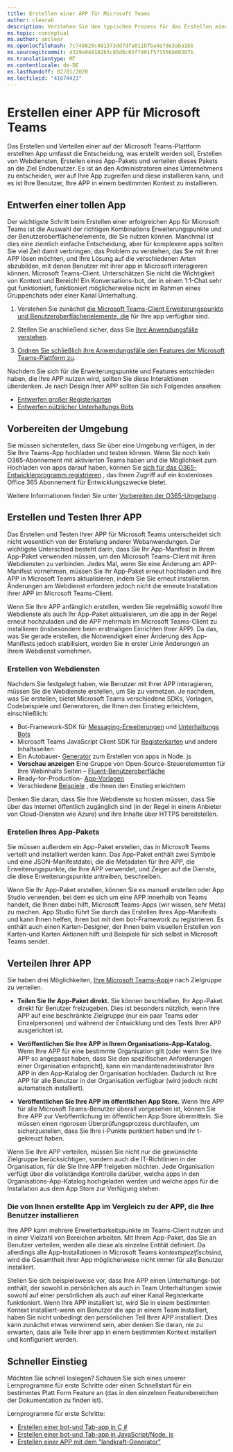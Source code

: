 ```yaml
---
title: Erstellen einer APP für Microsoft Teams
author: clearab
description: Verstehen Sie den typischen Prozess für das Erstellen einer APP für Microsoft Teams.
ms.topic: conceptual
ms.author: anclear
ms.openlocfilehash: 7c748829c481373dd7dfa011bfba4e7de3aba1bb
ms.sourcegitcommit: 4329a94918263c85d6c65ff401f571556b80307b
ms.translationtype: MT
ms.contentlocale: de-DE
ms.lasthandoff: 02/01/2020
ms.locfileid: "41674423"
---
```

# <a name="building-an-app-for-microsoft-teams"></a>Erstellen einer APP für Microsoft Teams

Das Erstellen und Verteilen einer auf der Microsoft Teams-Plattform erstellten App umfasst die Entscheidung, was erstellt werden soll, Erstellen von Webdiensten, Erstellen eines App-Pakets und verteilen dieses Pakets an die Ziel Endbenutzer. Es ist an den Administratoren eines Unternehmens zu entscheiden, wer auf Ihre App zugreifen und diese installieren kann, und es ist Ihre Benutzer, Ihre APP in einem bestimmten Kontext zu installieren.

## <a name="design-a-great-app"></a>Entwerfen einer tollen App

Der wichtigste Schritt beim Erstellen einer erfolgreichen App für Microsoft Teams ist die Auswahl der richtigen Kombinations Erweiterungspunkte und der Benutzeroberflächenelemente, die Sie nutzen können. Manchmal ist dies eine ziemlich einfache Entscheidung, aber für komplexere apps sollten Sie viel Zeit damit verbringen, das Problem zu verstehen, das Sie mit Ihrer APP lösen möchten, und Ihre Lösung auf die verschiedenen Arten abzubilden, mit denen Benutzer mit ihrer app in Microsoft interagieren können. Microsoft Teams-Client. Unterschätzen Sie nicht die Wichtigkeit von Kontext und Bereich! Ein Konversations-bot, der in einem 1:1-Chat sehr gut funktioniert, funktioniert möglicherweise nicht im Rahmen eines Gruppenchats oder einer Kanal Unterhaltung.

1. Verstehen Sie zunächst [die Microsoft Teams-Client Erweiterungspunkte und Benutzeroberflächenelemente, die](~/concepts/extensibility-points.md) für Ihre app verfügbar sind.

2. Stellen Sie anschließend sicher, dass Sie [Ihre Anwendungsfälle verstehen](~/concepts/design/understand-use-cases.md).

3. [Ordnen Sie schließlich ihre Anwendungsfälle den Features der Microsoft Teams-Plattform zu](~/concepts/design/map-use-cases.md).

Nachdem Sie sich für die Erweiterungspunkte und Features entschieden haben, die Ihre APP nutzen wird, sollten Sie diese Interaktionen überdenken. Je nach Design Ihrer APP sollten Sie sich Folgendes ansehen:

* [Entwerfen großer Registerkarten](~/tabs/design/tabs.md)
* [Entwerfen nützlicher Unterhaltungs Bots](~/bots/design/bots.md)

## <a name="prepare-your-environment"></a>Vorbereiten der Umgebung

Sie müssen sicherstellen, dass Sie über eine Umgebung verfügen, in der Sie Ihre Teams-App hochladen und testen können. Wenn Sie noch kein O365-Abonnement mit aktivierten Teams haben und die Möglichkeit zum Hochladen von apps darauf haben, können Sie [sich für das O365-Entwicklerprogramm registrieren](https://dev.office.com/devprogram) , das Ihnen Zugriff auf ein kostenloses Office 365 Abonnement für Entwicklungszwecke bietet.

Weitere Informationen finden Sie unter [Vorbereiten der O365-Umgebung](~/concepts/build-and-test/prepare-your-o365-tenant.md) .

## <a name="build-and-test-your-app"></a>Erstellen und Testen Ihrer APP

Das Erstellen und Testen Ihrer APP für Microsoft Teams unterscheidet sich nicht wesentlich von der Erstellung anderer Webanwendungen. Der wichtigste Unterschied besteht darin, dass Sie Ihr App-Manifest in Ihrem App-Paket verwenden müssen, um den Microsoft Teams-Client mit ihren Webdiensten zu verbinden. Jedes Mal, wenn Sie eine Änderung am APP-Manifest vornehmen, müssen Sie Ihr App-Paket erneut hochladen und Ihre APP in Microsoft Teams aktualisieren, indem Sie Sie erneut installieren. Änderungen am Webdienst erfordern jedoch nicht die erneute Installation Ihrer APP im Microsoft Teams-Client.

Wenn Sie Ihre APP anfänglich erstellen, werden Sie regelmäßig sowohl Ihre Webdienste als auch Ihr App-Paket aktualisieren, um die app in der Regel erneut hochzuladen und die APP mehrmals im Microsoft Teams-Client zu installieren (insbesondere beim erstmaligen Einrichten Ihrer APP). Da das, was Sie gerade erstellen, die Notwendigkeit einer Änderung des App-Manifests jedoch stabilisiert, werden Sie in erster Linie Änderungen an Ihrem Webdienst vornehmen.

### <a name="build-your-web-services"></a>Erstellen von Webdiensten

Nachdem Sie festgelegt haben, wie Benutzer mit Ihrer APP interagieren, müssen Sie die Webdienste erstellen, um Sie zu vernetzen. Je nachdem, was Sie erstellen, bietet Microsoft Teams verschiedene SDKs, Vorlagen, Codebeispiele und Generatoren, die Ihnen den Einstieg erleichtern, einschließlich:

* Bot-Framework-SDK für [Messaging-Erweiterungen](~/messaging-extensions/what-are-messaging-extensions.md) und [Unterhaltungs Bots](~/bots/what-are-bots.md)
* Microsoft Teams JavaScript Client SDK für [Registerkarten](~/tabs/what-are-tabs.md) und andere Inhaltsseiten
* Ein Autobauer- [Generator](~/tutorials/get-started-yeoman.md) zum Erstellen von apps in Node. js
* **Vorschau anzeigen** Eine Gruppe von Open-Source-Steuerelementen für Ihre Webinhalts Seiten – [Fluent-Benutzeroberfläche](https://microsoft.github.io/fluent-ui-react/)
* Ready-for-Production- [App-Vorlagen](~/samples/app-templates.md)
* Verschiedene [Beispiele](~/samples/code-samples.md) , die Ihnen den Einstieg erleichtern

Denken Sie daran, dass Sie Ihre Webdienste so hosten müssen, dass Sie über das Internet öffentlich zugänglich sind (in der Regel in einem Anbieter von Cloud-Diensten wie Azure) und ihre Inhalte über HTTPS bereitstellen.

### <a name="create-your-app-package"></a>Erstellen Ihres App-Pakets

Sie müssen außerdem ein App-Paket erstellen, das in Microsoft Teams verteilt und installiert werden kann. Das App-Paket enthält zwei Symbole und eine JSON-Manifestdatei, die die Metadaten für Ihre APP, die Erweiterungspunkte, die Ihre APP verwendet, und Zeiger auf die Dienste, die diese Erweiterungspunkte antreiben, beschreiben.

Wenn Sie Ihr App-Paket erstellen, können Sie es manuell erstellen oder App Studio verwenden, bei dem es sich um eine APP innerhalb von Teams handelt, die Ihnen dabei hilft, Microsoft Teams-Apps (wir wissen, sehr Meta) zu machen. App Studio führt Sie durch das Erstellen Ihres App-Manifests und kann Ihnen helfen, ihren bot mit dem bot-Framework zu registrieren. Es enthält auch einen Karten-Designer, der Ihnen beim visuellen Erstellen von Karten-und Karten Aktionen hilft und Beispiele für sich selbst in Microsoft Teams sendet.

## <a name="distributing-your-app"></a>Verteilen Ihrer APP

Sie haben drei Möglichkeiten, [Ihre Microsoft Teams-App](~/concepts/deploy-and-publish/apps-publish.md)je nach Zielgruppe zu verteilen.

* **Teilen Sie Ihr App-Paket direkt.** Sie können beschließen, Ihr App-Paket direkt für Benutzer freizugeben. Dies ist besonders nützlich, wenn Ihre APP auf eine beschränkte Zielgruppe (nur ein paar Teams oder Einzelpersonen) und während der Entwicklung und des Tests Ihrer APP ausgerichtet ist.
  
* **Veröffentlichen Sie Ihre APP in Ihrem Organisations-App-Katalog.** Wenn Ihre APP für eine bestimmte Organisation gilt (oder wenn Sie Ihre APP so angepasst haben, dass Sie den spezifischen Anforderungen einer Organisation entspricht), kann ein mandantenadministrator Ihre APP in den App-Katalog der Organisation hochladen. Dadurch ist Ihre APP für alle Benutzer in der Organisation verfügbar (wird jedoch nicht automatisch installiert).
  
* **Veröffentlichen Sie Ihre APP im öffentlichen App Store.** Wenn Ihre APP für alle Microsoft Teams-Benutzer überall vorgesehen ist, können Sie Ihre APP zur Veröffentlichung im öffentlichen App Store übermitteln. Sie müssen einen rigorosen Überprüfungsprozess durchlaufen, um sicherzustellen, dass Sie Ihre i-Punkte punktiert haben und Ihr t-gekreuzt haben.

Wenn Sie Ihre APP verteilen, müssen Sie nicht nur die gewünschte Zielgruppe berücksichtigen, sondern auch die IT-Richtlinien in der Organisation, für die Sie Ihre APP freigeben möchten. Jede Organisation verfügt über die vollständige Kontrolle darüber, welche apps in den Organisations-App-Katalog hochgeladen werden und welche apps für die Installation aus dem App Store zur Verfügung stehen.

### <a name="the-app-you-create-versus-the-app-your-users-install"></a>Die von Ihnen erstellte App im Vergleich zu der APP, die Ihre Benutzer installieren

Ihre APP kann mehrere Erweiterbarkeitspunkte im Teams-Client nutzen und in einer Vielzahl von Bereichen arbeiten. Mit Ihrem App-Paket, das Sie an Benutzer verteilen, werden alle diese als einzelne Entität definiert. Da allerdings alle App-Installationen in Microsoft Teams *kontextspezifisch*sind, wird die Gesamtheit ihrer App möglicherweise nicht immer für alle Benutzer installiert.

Stellen Sie sich beispielsweise vor, dass Ihre APP einen Unterhaltungs-bot enthält, der sowohl in persönlichen als auch in Team Unterhaltungen sowie sowohl auf einer persönlichen als auch auf einer Kanal Registerkarte funktioniert. Wenn Ihre APP installiert ist, wird Sie in einem bestimmten Kontext installiert-wenn ein Benutzer die app in einem Team installiert, haben Sie nicht unbedingt den persönlichen Teil Ihrer APP installiert. Dies kann zunächst etwas verwirrend sein, aber denken Sie daran, nie zu erwarten, dass alle Teile ihrer app in einem bestimmten Kontext installiert und konfiguriert werden.

## <a name="get-started-quickly"></a>Schneller Einstieg

Möchten Sie schnell loslegen? Schauen Sie sich eines unserer Lernprogramme für erste Schritte oder einen Schnellstart für ein bestimmtes Platt Form Feature an (das in den einzelnen Featurebereichen der Dokumentation zu finden ist).

Lernprogramme für erste Schritte:

* [Erstellen einer bot-und Tab-app in C #](~/tutorials/get-started-dotnet-app-studio.md)
* [Erstellen einer bot-und Tab-app in JavaScript/Node. js](~/tutorials/get-started-nodejs-app-studio.md)
* [Erstellen einer APP mit dem "landkraft-Generator"](~/tutorials/get-started-yeoman.md)

